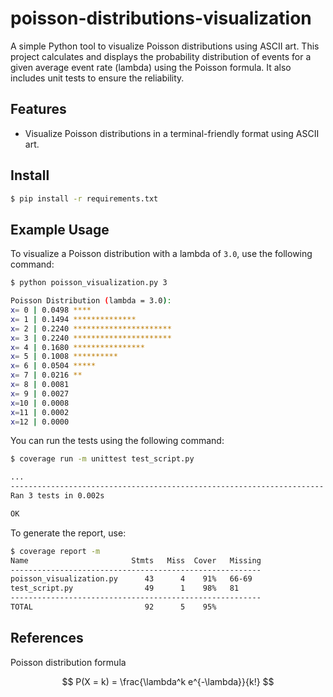 # poisson-distributions-visualization

A simple Python tool to visualize Poisson distributions using ASCII art. This project calculates and displays the probability distribution of events for a given average event rate (lambda) using the Poisson formula. It also includes unit tests to ensure the reliability.

## Features
- Visualize Poisson distributions in a terminal-friendly format using ASCII art.

## Install

```bash
$ pip install -r requirements.txt
```

## Example Usage

To visualize a Poisson distribution with a lambda of `3.0`, use the following command:

```bash
$ python poisson_visualization.py 3

Poisson Distribution (lambda = 3.0):
x= 0 | 0.0498 ****
x= 1 | 0.1494 **************
x= 2 | 0.2240 **********************
x= 3 | 0.2240 **********************
x= 4 | 0.1680 ****************
x= 5 | 0.1008 **********
x= 6 | 0.0504 *****
x= 7 | 0.0216 **
x= 8 | 0.0081 
x= 9 | 0.0027 
x=10 | 0.0008 
x=11 | 0.0002 
x=12 | 0.0000
```

You can run the tests using the following command:
```bash
$ coverage run -m unittest test_script.py 

...
----------------------------------------------------------------------
Ran 3 tests in 0.002s

OK
```

To generate the report, use:
```bash
$ coverage report -m                     
Name                       Stmts   Miss  Cover   Missing
--------------------------------------------------------
poisson_visualization.py      43      4    91%   66-69
test_script.py                49      1    98%   81
--------------------------------------------------------
TOTAL                         92      5    95%
```

## References
Poisson distribution formula

$$
P(X = k) = \frac{\lambda^k e^{-\lambda}}{k!}
$$
